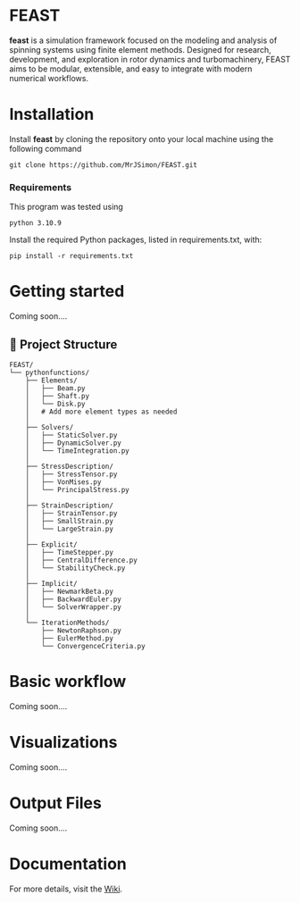 # FEAST
**feast** is a simulation framework focused on the modeling and analysis of spinning systems using finite element methods. Designed for research, development, and exploration in rotor dynamics and turbomachinery, FEAST aims to be modular, extensible, and easy to integrate with modern numerical workflows.

# Installation
Install **feast** by cloning the repository onto your local machine using the following command

    git clone https://github.com/MrJSimon/FEAST.git

### Requirements
This program was tested using

    python 3.10.9

Install the required Python packages, listed in requirements.txt, with:  

    pip install -r requirements.txt

# Getting started
Coming soon....


## 📁 Project Structure
    FEAST/
    └── pythonfunctions/
        ├── Elements/
        │   ├── Beam.py
        │   ├── Shaft.py
        │   └── Disk.py
        │   # Add more element types as needed
        │
        ├── Solvers/
        │   ├── StaticSolver.py
        │   ├── DynamicSolver.py
        │   └── TimeIntegration.py
        │
        ├── StressDescription/
        │   ├── StressTensor.py
        │   ├── VonMises.py
        │   └── PrincipalStress.py
        │
        ├── StrainDescription/
        │   ├── StrainTensor.py
        │   ├── SmallStrain.py
        │   └── LargeStrain.py
        │
        ├── Explicit/
        │   ├── TimeStepper.py
        │   ├── CentralDifference.py
        │   └── StabilityCheck.py
        │
        ├── Implicit/
        │   ├── NewmarkBeta.py
        │   ├── BackwardEuler.py
        │   └── SolverWrapper.py
        │
        └── IterationMethods/
            ├── NewtonRaphson.py
            ├── EulerMethod.py
            └── ConvergenceCriteria.py

# Basic workflow
Coming soon....

# Visualizations
Coming soon....

# Output Files
Coming soon....

# Documentation
For more details, visit the [Wiki](https://github.com/MrJSimon/feast/wiki).

